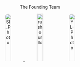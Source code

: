 <p align="center" class="open-sans-fontstyle">The Founding Team</p>
<p align="center">
   <tr>
      <td>
         <a href="https://www.linkedin.com/in/sunilingle/" target="_blank">
            <img style="border-radius:50%" width="20%" alt="SI_Photo" src="https://github.com/user-attachments/assets/938dcada-663f-48d3-8a12-acf4a028dacb" />
         </a>
      </td>
      <td>
         <img class="crossRotate" width="20%" alt="rushourllc" src="https://github.com/user-attachments/assets/75be8f4d-a5b8-456f-b0fe-4b091d6e604e" />   
      </td>
      <td>
      </td>
         <a href="https://www.linkedin.com/in/yunlijessica/" target="_blank">
           <img style="border-radius:50%" width="20%" alt="YL-Photo" src="https://github.com/user-attachments/assets/300d81a2-ef25-491c-8192-197b25d442de" />
         </a>
      </td>
   </tr>
</p>



   

  


